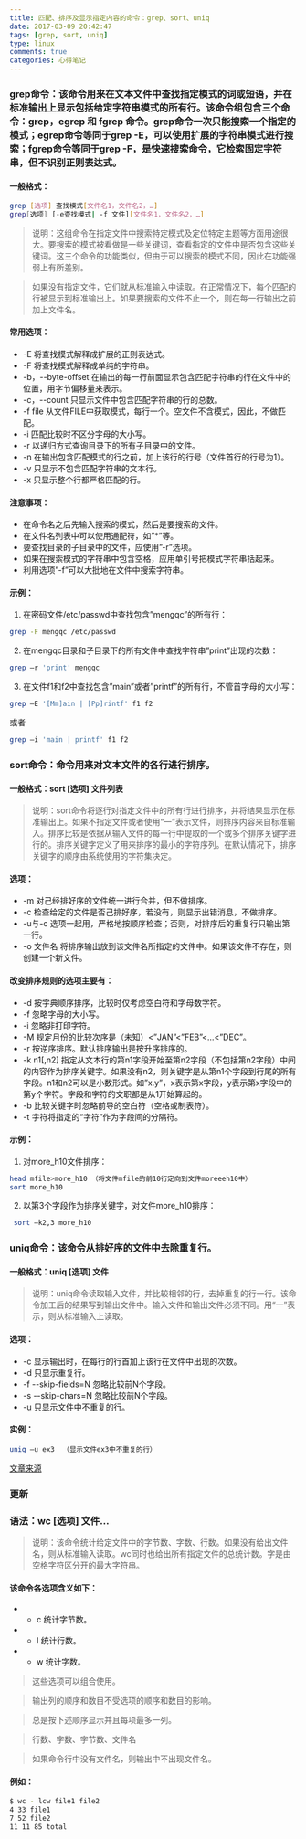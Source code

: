 ```yaml
---
title: 匹配、排序及显示指定内容的命令：grep、sort、uniq
date: 2017-03-09 20:42:47
tags: [grep, sort, uniq]
type: linux
comments: true
categories: 心得笔记
---
```

### grep命令：该命令用来在文本文件中查找指定模式的词或短语，并在标准输出上显示包括给定字符串模式的所有行。该命令组包含三个命令：grep，egrep 和 fgrep 命令。grep命令一次只能搜索一个指定的模式；egrep命令等同于grep -E，可以使用扩展的字符串模式进行搜索；fgrep命令等同于grep -F，是快速搜索命令，它检索固定字符串，但不识别正则表达式。

#### 一般格式：
```bash
grep [选项] 查找模式[文件名1，文件名2，…]  
grep[选项] [-e查找模式| -f 文件][文件名1，文件名2，…]
```
>说明：这组命令在指定文件中搜索特定模式及定位特定主题等方面用途很大。要搜索的模式被看做是一些关键词，查看指定的文件中是否包含这些关键词。这三个命令的功能类似，但由于可以搜索的模式不同，因此在功能强弱上有所差别。

>如果没有指定文件，它们就从标准输入中读取。在正常情况下，每个匹配的行被显示到标准输出上。如果要搜索的文件不止一个，则在每一行输出之前加上文件名。

#### 常用选项：
* -E 将查找模式解释成扩展的正则表达式。
* -F 将查找模式解释成单纯的字符串。
* -b，--byte-offset 在输出的每一行前面显示包含匹配字符串的行在文件中的位置，用字节偏移量来表示。
* -c，--count 只显示文件中包含匹配字符串的行的总数。
* -f file 从文件FILE中获取模式，每行一个。空文件不含模式，因此，不做匹配。
* -i 匹配比较时不区分字母的大小写。
* -r 以递归方式查询目录下的所有子目录中的文件。
* -n 在输出包含匹配模式的行之前，加上该行的行号（文件首行的行号为1）。
* -v 只显示不包含匹配字符串的文本行。
* -x 只显示整个行都严格匹配的行。

#### 注意事项：
* 在命令名之后先输入搜索的模式，然后是要搜索的文件。
* 在文件名列表中可以使用通配符，如”*”等。
* 要查找目录的子目录中的文件，应使用”-r”选项。
* 如果在搜索模式的字符串中包含空格，应用单引号把模式字符串括起来。
* 利用选项”-f”可以大批地在文件中搜索字符串。

#### 示例：
1. 在密码文件/etc/passwd中查找包含”mengqc”的所有行：
```bash
grep -F mengqc /etc/passwd
```
2. 在mengqc目录和子目录下的所有文件中查找字符串”print”出现的次数：
```bash
grep –r 'print' mengqc
```
3. 在文件f1和f2中查找包含”main”或者”printf”的所有行，不管首字母的大小写：
```bash
grep –E '[Mm]ain | [Pp]rintf' f1 f2
```
或者
```bash
grep –i 'main | printf' f1 f2
```
### sort命令：命令用来对文本文件的各行进行排序。

#### 一般格式：sort [选项] 文件列表
>说明：sort命令将逐行对指定文件中的所有行进行排序，并将结果显示在标准输出上。如果不指定文件或者使用“一”表示文件，则排序内容来自标准输入。排序比较是依据从输入文件的每一行中提取的一个或多个排序关键字进行的。排序关键字定义了用来排序的最小的字符序列。在默认情况下，排序关键字的顺序由系统使用的字符集决定。
#### 选项：
* -m 对己经排好序的文件统一进行合并，但不做排序。
* -c 检查给定的文件是否己排好序，若没有，则显示出错消息，不做排序。
* -u与-c 选项一起用，严格地按顺序检查；否则，对排序后的重复行只输出第一行。
* -o 文件名 将排序输出放到该文件名所指定的文件中。如果该文件不存在，则创建一个新文件。
#### 改变排序规则的选项主要有：
* -d 按字典顺序排序，比较时仅考虑空白符和字母数字符。
* -f 忽略字母的大小写。
* -i 忽略非打印字符。
* -M 规定月份的比较次序是（未知）<”JAN”<”FEB”<…<”DEC”。 
* -r 按逆序排序。默认排序输出是按升序排序的。
* -k n1[,n2] 指定从文本行的第n1字段开始至第n2字段（不包括第n2字段）中间的内容作为排序关键字。如果没有n2，则关键字是从第n1个字段到行尾的所有字段。n1和n2可以是小数形式。如”x.y”，x表示第x字段，y表示第x字段中的第y个字符。字段和字符的文职都是从1开始算起的。
* -b 比较关键字时忽略前导的空白符（空格或制表符）。
* -t 字符将指定的“字符”作为字段间的分隔符。
#### 示例：
1. 对more_h10文件排序：
```bash
head mfile>more_h10 （将文件mfile的前10行定向到文件moreeeh10中）
sort more_h10
```
2. 以第3个字段作为排序关键字，对文件more_h10排序：
```bash
 sort –k2,3 more_h10
```
### uniq命令：该命令从排好序的文件中去除重复行。
#### 一般格式：uniq [选项] 文件
>说明：uniq命令读取输入文件，并比较相邻的行，去掉重复的行一行。该命令加工后的结果写到输出文件中。输入文件和输出文件必须不同。用“一”表示，则从标准输入上读取。
#### 选项：
* -c 显示输出时，在每行的行首加上该行在文件中出现的次数。
* -d 只显示重复行。
* -f --skip-fields=N  忽略比较前N个字段。
* -s --skip-chars=N 忽略比较前N个字段。
* -u 只显示文件中不重复的行。
#### 实例：
```bash
uniq –u ex3  （显示文件ex3中不重复的行）
```

[文章来源](http://www.linuxde.net/2011/08/561.html)

### 更新

### 语法：wc [选项] 文件…

> 说明：该命令统计给定文件中的字节数、字数、行数。如果没有给出文件名，则从标准输入读取。wc同时也给出所有指定文件的总统计数。字是由空格字符区分开的最大字符串。

#### 该命令各选项含义如下：

* - c 统计字节数。

* - l 统计行数。

* - w 统计字数。

>这些选项可以组合使用。

>输出列的顺序和数目不受选项的顺序和数目的影响。

>总是按下述顺序显示并且每项最多一列。

>行数、字数、字节数、文件名

>如果命令行中没有文件名，则输出中不出现文件名。

#### 例如：
```bash
$ wc - lcw file1 file2
4 33 file1
7 52 file2
11 11 85 total
```